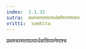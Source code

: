 ```yaml
---
index:  1.1.32
sutra:  प्रथमचरमतयाल्पार्धकतिपयनेमाश्च
vritti:  samhita 
---
```


प्रथमचरमतयाल्पार्धकतिपयनेमाश्च

